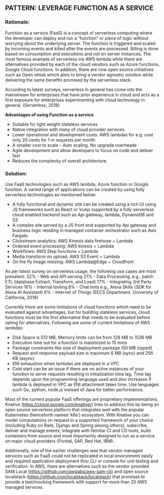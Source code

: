 ## PATTERN: LEVERAGE FUNCTION AS A SERVICE ##

### Rationale: 
Function as a service (FaaS) is a concept of serverless computing where the developer can deploy and run a “function” or piece of logic without worrying about the underlying server. The function is triggered and scaled by incoming events and killed after the events are processed. Billing is done based on consumption and executions and not on server instances. The most famous example of serverless ins AWS lambda while there are alternatives provided by each of the cloud vendors such as Azure functions, Google Cloud functions. In addition, there are now open source initiatives such as Open whisk which aims to bring a vendor agnostic solution while delivering the same benefits promised by the serverless stack.

According to latest surveys, serverless in general has come into the mainstream for enterprises that have prior experience in cloud and acts as a first exposure for enterprises experimenting with cloud technology in general. (Serverless, 2018) 

**Advantages of using Function as a service**
*	Suitable for light weight stateless services 
*	Native integration with many of cloud provider services. 
*	Lower operational and development costs. AWS lambdas for e.g. cost only 20 cents for 1 m requests per month 
*	A smaller cost to scale – Auto scaling, No upgrade overheads
*	Agile development and allow developers to focus on code and deliver fast
*	Reduces the complexity of overall architecture.

### Solution:
Use FaaS technologies such as AWS lambda, Azure function or Google function. A varied range of applications can be created by using fully serverless technologies as mentioned below:
*	A fully functional and dynamic site can be created using a rich UI using JS frameworks such as React or Vuejs supported by a fully serverless cloud enabled backend such as Api gateway, lambda, DynamoDB and S3 
*	A complex site served by a JS front end supported by Api gateway and business logic residing in managed container orchestrator such as Aws Fargate
*	Clickstream analytics: AWS Kinesis data firehose + Lambda
*	Ordered event processing: AWS kinesis + Lambda
*	Workflows: AWS Step functions + Lambda
*	Media transform on upload: AWS S3 Event + Lambda
*	On the fly Image resizing: AWS Lambda@Edge + Cloudfront

As per latest survey on serverless usage, the following use cases are most prevalent:
32% - Web and API serving
21% - Data Processing, e.g., batch ETL (database Extract, Transform, and Load)
17% - Integrating 3rd Party Services
16% - Internal tooling
8% - Chat bots e.g., Alexa Skills (SDK for Alexa AI Assistant)
6% - Internet of Things 
(EECS Department. University of California, 2019)

Currently there are some limitations of cloud functions which need to be evaluated against advantages, but for building stateless services, cloud functions must be the first alternative that needs to be evaluated before opting for alternatives. Following are some of current limitations of AWS lambdas:
*	Disk Space is 512 MB, Memory limits can be from 128 MB to 1536 MB
*	Execution time out for a function is maximized to 15 mins
*	Package constraints like size of deployment package (50 MB zipped)
*	Request and response payload size is maximum 6 MB (sync) and 256 KB (async)
*	ENI exhaustion when lambdas are deployed in a VPC
*	Cold start can be an issue if there are no active instances of your function to serve requests resulting in initialization time lag.  Time lag depends upon the programming language used and also increases if lambda is deployed in VPC as ENI attachment takes time. Use languages such Go, python, node.js instead of Java for better performance.

Most of the current popular FaaS offerings are proprietary implementations. Knative (https://cloud.google.com/knative/) tries to address this by being an open source serverless platform that integrates well with the popular Kubernetes (henceforth named ‘k8s’) ecosystem. With Knative you can model computations on request in a supported framework of your choice (including Ruby on Rails, Django and Spring among others); subscribe, deliver and manage events; integrate with familiar CI and CD tools, build containers from source and most importantly designed to run as a service on major cloud providers (Pivotal, SAP, Red Hat, IBM). 

Additionally, one of the earlier challenges was that vendor managed services such as FaaS could not be replicated in local environment easily and required application deployment thru CLI or console for unit testing and verification. In AWS, there are alternatives such as the vendor provided SAM Local (https://github.com/awslabs/aws-sam-cli) and open source localstack (https://github.com/localstack/localstack) that promises to provide a test/mocking framework with support for more than 20 AWS managed services.

